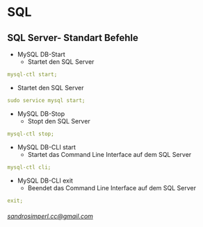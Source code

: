 # SQL

## SQL Server- Standart Befehle

* MySQL DB-Start
  * Startet den SQL Server

```yaml
mysql-ctl start;
```
  * Startet den SQL Server

```yaml
sudo service mysql start;
```
* MySQL DB-Stop
    * Stopt den SQL Server

```yaml
mysql-ctl stop;
```
* MySQL DB-CLI start
    * Startet das Command Line Interface auf dem SQL Server

```yaml
mysql-ctl cli;
```
* MySQL DB-CLI exit
    * Beendet das Command Line Interface auf dem SQL Server

```yaml
exit;
```

###### sandrosimperl.cc@gmail.com